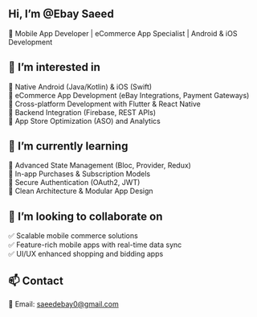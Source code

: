 ## Hi, I’m @Ebay Saeed

📱 Mobile App Developer | eCommerce App Specialist | Android & iOS Development

## 👀 I’m interested in

🔹 Native Android (Java/Kotlin) & iOS (Swift)  
🔹 eCommerce App Development (eBay Integrations, Payment Gateways)  
🔹 Cross-platform Development with Flutter & React Native  
🔹 Backend Integration (Firebase, REST APIs)  
🔹 App Store Optimization (ASO) and Analytics  

## 🌱 I’m currently learning

📌 Advanced State Management (Bloc, Provider, Redux)  
📌 In-app Purchases & Subscription Models  
📌 Secure Authentication (OAuth2, JWT)  
📌 Clean Architecture & Modular App Design  

## 💞️ I’m looking to collaborate on

✅ Scalable mobile commerce solutions  
✅ Feature-rich mobile apps with real-time data sync  
✅ UI/UX enhanced shopping and bidding apps  

## 📫 Contact

📧 Email: saeedebay0@gmail.com
